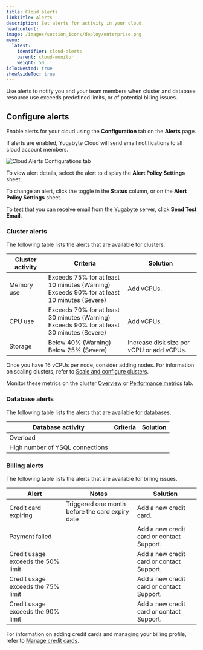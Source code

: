 ```yaml
---
title: Cloud alerts
linkTitle: Alerts
description: Set alerts for activity in your cloud.
headcontent:
image: /images/section_icons/deploy/enterprise.png
menu:
  latest:
    identifier: cloud-alerts
    parent: cloud-monitor
    weight: 50
isTocNested: true
showAsideToc: true
---
```


Use alerts to notify you and your team members when cluster and database resource use exceeds predefined limits, or of potential billing issues.

## Configure alerts

Enable alerts for your cloud using the **Configuration** tab on the **Alerts** page.

If alerts are enabled, Yugabyte Cloud will send email notifications to all cloud account members.

![Cloud Alerts Configurations tab](/images/yb-cloud/cloud-alerts-configurations.png)

To view alert details, select the alert to display the **Alert Policy Settings** sheet.

To change an alert, click the toggle in the **Status** column, or on the **Alert Policy Settings** sheet.

To test that you can receive email from the Yugabyte server, click **Send Test Email**.

### Cluster alerts

The following table lists the alerts that are available for clusters.

| Cluster activity | Criteria | Solution |
| --- | --- | --- |
| Memory use | Exceeds 75% for at least 10 minutes (Warning)<br>Exceeds 90% for at least 10 minutes (Severe) | Add vCPUs. |
| CPU use | Exceeds 70% for at least 30 minutes (Warning)<br> Exceeds 90% for at least 30 minutes (Severe) | Add vCPUs. |
| Storage | Below 40% (Warning)<br>Below 25% (Severe) | Increase disk size per vCPU or add vCPUs. |

Once you have 16 vCPUs per node, consider adding nodes. For information on scaling clusters, refer to [Scale and configure clusters](../../cloud-clusters/configure-clusters/).

Monitor these metrics on the cluster [Overview](../overview/#overview-metrics) or [Performance metrics](../overview/#performance-metrics) tab.

### Database alerts

The following table lists the alerts that are available for databases.

| Database activity | Criteria | Solution |
| --- | --- | --- |
| Overload | | |
| High number of YSQL connections | | |

### Billing alerts

The following table lists the alerts that are available for billing issues.

| Alert | Notes | Solution |
| --- | --- | --- |
| Credit card expiring | Triggered one month before the card expiry date | Add a new credit card. |
| Payment failed | | Add a new credit card or contact Support. |
| Credit usage exceeds the 50% limit | | Add a new credit card or contact Support. |
| Credit usage exceeds the 75% limit | | Add a new credit card or contact Support. |
| Credit usage exceeds the 90% limit | | Add a new credit card or contact Support. |

For information on adding credit cards and managing your billing profile, refer to [Manage credit cards](../../cloud-admin/cloud-billing-profile/#manage-credit-cards).
